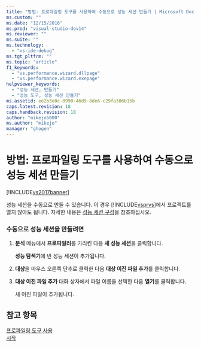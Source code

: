 ```yaml
---
title: "방법: 프로파일링 도구를 사용하여 수동으로 성능 세션 만들기 | Microsoft Docs"
ms.custom: ""
ms.date: "12/15/2016"
ms.prod: "visual-studio-dev14"
ms.reviewer: ""
ms.suite: ""
ms.technology: 
  - "vs-ide-debug"
ms.tgt_pltfrm: ""
ms.topic: "article"
f1_keywords: 
  - "vs.performance.wizard.dllpage"
  - "vs.performance.wizard.exepage"
helpviewer_keywords: 
  - "성능 세션, 만들기"
  - "성능 도구, 성능 세션 만들기"
ms.assetid: ee2b3e0c-0990-46d9-8de6-c29fa386b15b
caps.latest.revision: 18
caps.handback.revision: 18
author: "mikejo5000"
ms.author: "mikejo"
manager: "ghogen"
---
```

# 방법: 프로파일링 도구를 사용하여 수동으로 성능 세션 만들기
[!INCLUDE[vs2017banner](../code-quality/includes/vs2017banner.md)]

성능 세션을 수동으로 만들 수 있습니다.  이 경우 [!INCLUDE[vsprvs](../code-quality/includes/vsprvs_md.md)]에서 프로젝트를 열지 않아도 됩니다.  자세한 내용은 [성능 세션 구성](../profiling/configuring-performance-sessions.md)을 참조하십시오.  
  
### 수동으로 성능 세션을 만들려면  
  
1.  **분석** 메뉴에서 **프로파일러**를 가리킨 다음 **새 성능 세션**을 클릭합니다.  
  
     **성능 탐색기**에 빈 성능 세션이 추가됩니다.  
  
2.  **대상**을 마우스 오른쪽 단추로 클릭한 다음 **대상 이진 파일 추가**를 클릭합니다.  
  
3.  **대상 이진 파일 추가** 대화 상자에서 파일 이름을 선택한 다음 **열기**를 클릭합니다.  
  
     새 이진 파일이 추가됩니다.  
  
## 참고 항목  
 [프로파일링 도구 사용](../profiling/performance-explorer.md)   
 [시작](../profiling/getting-started-with-performance-tools.md)